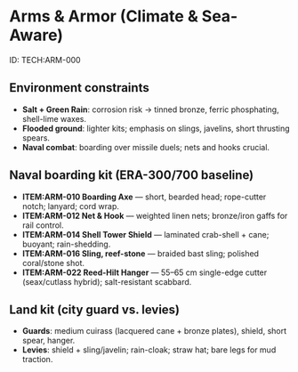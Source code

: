# Arms & Armor (Climate & Sea-Aware)
ID: TECH:ARM-000

## Environment constraints
- **Salt + Green Rain**: corrosion risk → tinned bronze, ferric phosphating, shell-lime waxes.
- **Flooded ground**: lighter kits; emphasis on slings, javelins, short thrusting spears.
- **Naval combat**: boarding over missile duels; nets and hooks crucial.

## Naval boarding kit (ERA-300/700 baseline)
- **ITEM:ARM-010 Boarding Axe** — short, bearded head; rope-cutter notch; lanyard; cord wrap.
- **ITEM:ARM-012 Net & Hook** — weighted linen nets; bronze/iron gaffs for rail control.
- **ITEM:ARM-014 Shell Tower Shield** — laminated crab-shell + cane; buoyant; rain-shedding.
- **ITEM:ARM-016 Sling, reef-stone** — braided bast sling; polished coral/stone shot.
- **ITEM:ARM-022 Reed-Hilt Hanger** — 55–65 cm single-edge cutter (seax/cutlass hybrid); salt-resistant scabbard.

## Land kit (city guard vs. levies)
- **Guards**: medium cuirass (lacquered cane + bronze plates), shield, short spear, hanger.
- **Levies**: shield + sling/javelin; rain-cloak; straw hat; bare legs for mud traction.
